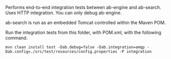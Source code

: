 Performs end-to-end integration tests between ab-engine and ab-search. Uses HTTP integration. You can only debug ab-engine.

ab-search is run as an embedded Tomcat controlled within the Maven POM.

Run the integration tests from this folder, with POM.xml, with the following command.

```
mvn clean install test -Dab.debug=false -Dab.integration=amqp -Dab.config=./src/test/resources/config.properties -P integration
```
